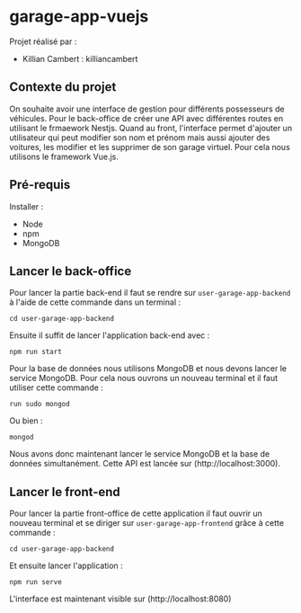 # garage-app-vuejs

Projet réalisé par :

- Killian Cambert : killiancambert

## Contexte du projet

On souhaite avoir une interface de gestion pour différents possesseurs de véhicules.
Pour le back-office de créer une API avec différentes routes en utilisant le frmaework Nestjs.
Quand au front, l'interface permet d'ajouter un utilisateur qui peut modifier son nom et prénom mais aussi ajouter des voitures, les modifier et les supprimer de son garage virtuel.
Pour cela nous utilisons le framework Vue.js.

## Pré-requis

Installer :

- Node
- npm
- MongoDB

## Lancer le back-office

Pour lancer la partie back-end il faut se rendre sur `user-garage-app-backend` à l'aide de cette commande dans un terminal :

```
cd user-garage-app-backend
```

Ensuite il suffit de lancer l'application back-end avec :

```
npm run start
```

Pour la base de données nous utilisons MongoDB et nous devons lancer le service MongoDB.
Pour cela nous ouvrons un nouveau terminal et il faut utiliser cette commande :

```
run sudo mongod
```

Ou bien :

```
mongod
```

Nous avons donc maintenant lancer le service MongoDB et la base de données simultanément.
Cette API est lancée sur (http://localhost:3000).

## Lancer le front-end

Pour lancer la partie front-office de cette application il faut ouvrir un nouveau terminal et se diriger sur `user-garage-app-frontend` grâce à cette commande :

```
cd user-garage-app-backend
```

Et ensuite lancer l'application :

```
npm run serve
```

L'interface est maintenant visible sur (http://localhost:8080)
